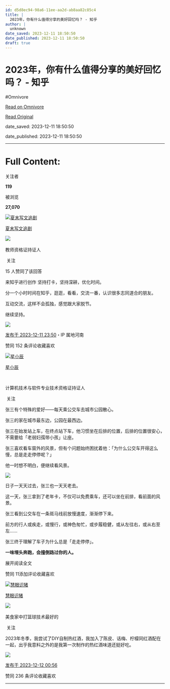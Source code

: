 ```yaml
---
id: d5d8ec94-98a6-11ee-aa2d-ab8aa82c85c4
title: |
  2023年，你有什么值得分享的美好回忆吗？ - 知乎
author: |
  unknown
date_saved: 2023-12-11 18:50:50
date_published: 2023-12-11 18:50:50
draft: true
---
```


# 2023年，你有什么值得分享的美好回忆吗？ - 知乎
#Omnivore

[Read on Omnivore](https://omnivore.app/me/2023-18c5c48262a)

[Read Original](https://www.zhihu.com/question/634410717/answer/3322256741)

date_saved: 2023-12-11 18:50:50

date_published: 2023-12-11 18:50:50

--- 

# Full Content: 

关注者

**119**

被浏览

**27,070**

[![夏末写文追剧](https://proxy-prod.omnivore-image-cache.app/0x0,se-dv2bwqX8UiyP9tjwlpmoFxa4ZGUIF0yWlD9aluyLE/https://pica.zhimg.com/v2-2204f1c713b28f67f40cebb168ce2d8d_l.jpg?source=2c26e567)](https://www.zhihu.com/people/xie-zi-62-18-34)

[夏末写文追剧](https://www.zhihu.com/people/xie-zi-62-18-34)

[​](https://www.zhihu.com/question/48510028)​![](https://proxy-prod.omnivore-image-cache.app/0x0,sKBtfFYtK0ROqGdvN0zCp5BhZ6pS4CW6jvNAosyO8byE/https://pica.zhimg.com/v2-4812630bc27d642f7cafcd6cdeca3d7a.jpg?source=88ceefae)

教师资格证持证人

​ 关注

15 人赞同了该回答

来知乎进行创作 坚持打卡，坚持深耕，优化时间。

分一个小时时间在知乎，逛逛，看看，交流一番，认识很多志同道合的朋友。

互动交流，这样不会孤独，感觉跟大家脱节。

继续坚持。

![](https://proxy-prod.omnivore-image-cache.app/2283x1280,s6pRKLi4XGMYNujz1wWqqQHG-o0bnFOLBkX9E00-iiTk/https://picx.zhimg.com/50/v2-720559cc96aabe53e0fdb813929eb65a_720w.jpg?source=2c26e567)

[发布于 2023-12-11 23:50](https://www.zhihu.com/question/634410717/answer/3322256741)・IP 属地河南

​赞同 15​​2 条评论​收藏​喜欢

[![星小辰](https://proxy-prod.omnivore-image-cache.app/0x0,sKE1JPoI6upstnEEBDNHiPFzfFSAI-bvD3AR0pgnOncU/https://pic1.zhimg.com/v2-51df1161d0237b63d0d1bd60482c7a89_l.jpg?source=1def8aca)](https://www.zhihu.com/people/fan-qi-dao-er-xing-zhi-75)

[星小辰](https://www.zhihu.com/people/fan-qi-dao-er-xing-zhi-75)

[​](https://www.zhihu.com/question/48510028)

计算机技术与软件专业技术资格证持证人

​ 关注

张三有个特殊的爱好——每天乘公交车去城市公园散心。

张三的家在城市最东边，公园在最西边。

张三在始发站上车，在终点站下车，他习惯坐在后排的位置，后排的位置很安心，不需要给「老弱妇孺带小孩」让座。

张三喜欢看车窗外的风景，但有个问题始终困扰着他：「为什么公交车开得这么慢，总是走走停停呢？」

他一时想不明白，便继续看风景。

![](https://proxy-prod.omnivore-image-cache.app/3000x4000,sQJXM-Hh3T1NVVCgjd11lmTbvRH_8oCPTzpDrrc2ryq8/https://pica.zhimg.com/50/v2-33bfea628ff0ad8020f945542f6fccf1_720w.jpg?source=1def8aca)

日子一天天过去，张三也一天天老去。

这一天，张三拿到了老年卡，不仅可以免费乘车，还可以坐在前排，看前面的风景。

张三看到公交车在一条斑马线前放慢速度，渐渐停下来。

前方的行人或疾走，或慢行，或神色匆忙，或步履稳健，或从左往右，或从右至左……

张三终于理解了车子为什么总是「走走停停」。

**一味埋头奔跑，会撞倒路过你的人。**

展开阅读全文​

​赞同 11​​添加评论​收藏​喜欢

[![慧眼识猪](https://proxy-prod.omnivore-image-cache.app/0x0,sz69K8vlSbNWvq1ZXv-SUv5eZAfBEHO5Xo5YN-U0RvRg/https://pica.zhimg.com/v2-a9bbce89047e285735bae95588169739_l.jpg?source=1def8aca)](https://www.zhihu.com/people/wang-da-da-69-4)

[慧眼识猪](https://www.zhihu.com/people/wang-da-da-69-4)

​![](https://proxy-prod.omnivore-image-cache.app/0x0,sRpP1H2oa_TfsDLpATwsIt6ipVLRN7HlUZGTch2Ee4JQ/https://picx.zhimg.com/v2-4812630bc27d642f7cafcd6cdeca3d7a.jpg?source=88ceefae)

美食家中打篮球技术最好的

​ 关注

2023年冬季，我尝试了DIY自制热红酒，我加入了陈皮、话梅、柠檬同红酒配在一起，出乎我意料之外的是我第一次制作的热红酒味道还挺好吃。

![](https://proxy-prod.omnivore-image-cache.app/1080x1080,stWEecqpVr5OPnWG_l_TTm6jyBp6pMva3MfFnDza2UE8/https://picx.zhimg.com/50/v2-050d1374b0424b27ef535e2f3e6e3993_720w.jpg?source=1def8aca)

[发布于 2023-12-12 00:56](https://www.zhihu.com/question/634410717/answer/3322320713)

​赞同 23​​6 条评论​收藏​喜欢

---

